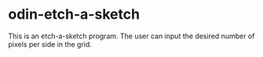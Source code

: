# odin-etch-a-sketch

This is an etch-a-sketch program. The user can input the desired number
of pixels per side in the grid.